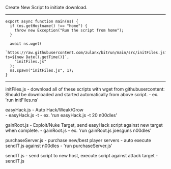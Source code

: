 Create New Script to initiate download.

---------------------------------------------------------------------------------------------------------------------
```
export async function main(ns) {
  if (ns.getHostname() !== "home") {
    throw new Exception("Run the script from home");
  }

  await ns.wget(
    `https://raw.githubusercontent.com/zulanx/bitrun/main/src/initFiles.js?ts=${new Date().getTime()}`,
    "initFiles.js"
  );
  ns.spawn("initFiles.js", 1);
}
```
---------------------------------------------------------------------------------------------------------------------

initFiles.js - download all of these scripts with wget from githubusercontent: Should be downloaded and started automatically from above script.
	- ex. 'run initFiles.ns'

easyHack.js - Auto Hack/Weak/Grow   
	- easyHack.js -t <threads> <target>
	- ex. 'run easyHack.js -t 20 n00dles'
	
gainRoot.js - Exploit/Nuke Target, send easyHack script against new target when complete. 
	- gainRoot.js <target> <attackTarget>
	- ex. 'run gainRoot.js joesguns n00dles'

purchaseServer.js - purchase new/best player servers - auto execute sendIT.js against n00dles
	- 'run purchaseServer.js'

sendIT.js - send script to new host, execute script against attack target
	- sendIT.js <script> <newHost> <attackTarget>
	- ex. 'run sendIT.js easyHack.js pserv-1 n00dles'
	
spreadIT.js - find hosts to exploit, send script, execute script against attack target, start watchServer.js(attack target)
	- spreadIT.js <attack target> <script to send>
	- ex. 'run spreadIT.js n00dles easyHack.js'
	
watchServer.js - Show Current Security Level / Max Target Level and Current Money / Mine Target Money Level.
	- watchServer.js <target>
	- ex. 'run watchServer.js n00dles'
